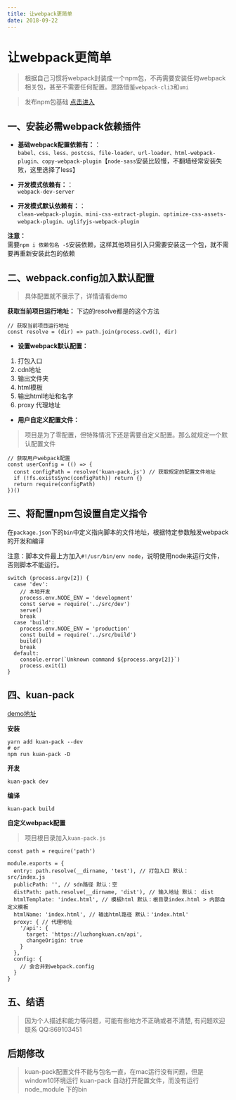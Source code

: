 ```yaml
---
title: 让webpack更简单
date: 2018-09-22
---
```

# 让webpack更简单
> 根据自己习惯将webpack封装成一个npm包，不再需要安装任何webpack相关包，甚至不需要任何配置。思路借鉴`webpack-cli3`和`umi`

> 发布npm包基础 [点击进入](https://www.luzhongkuan.cn/detail/149)


## 一、安装必需webpack依赖插件


* **基础webpack配置依赖有：**：  
`babel、css、less、postcss、file-loader、url-loader、html-webpack-plugin、copy-webpack-plugin`【`node-sass`安装比较慢，不翻墙经常安装失败，这里选择了less】

* **开发模式依赖有：**：  
`webpack-dev-server`

* **开发模式默认依赖有：**：  
`clean-webpack-plugin、mini-css-extract-plugin、optimize-css-assets-webpack-plugin、uglifyjs-webpack-plugin`

**注意：**  
需要`npm i 依赖包名 -S`安装依赖，这样其他项目引入只需要安装这一个包，就不需要再重新安装此包的依赖

## 二、webpack.config加入默认配置
> 具体配置就不展示了，详情请看demo


**获取当前项目运行地址：** 下边的resolve都是的这个方法
```
// 获取当前项目运行地址
const resolve = (dir) => path.join(process.cwd(), dir)
```
* **设置webpack默认配置：**
1. 打包入口 
2. cdn地址
3. 输出文件夹 
4. html模板
5. 输出html地址和名字
6. proxy 代理地址

* **用户自定义配置文件：**
> 项目是为了零配置，但特殊情况下还是需要自定义配置。那么就规定一个默认配置文件

```
// 获取用户webpack配置
const userConfig = (() => {
  const configPath = resolve('kuan-pack.js') // 获取规定的配置文件地址
  if (!fs.existsSync(configPath)) return {}
  return require(configPath)
})()

```


## 三、将配置npm包设置自定义指令
在`package.json`下的`bin`中定义指向脚本的文件地址，根据特定参数触发webpack的开发和编译

注意：脚本文件最上方加入`#!/usr/bin/env node`，说明使用node来运行文件，否则脚本不能运行。

```
switch (process.argv[2]) {
  case 'dev':
    // 本地开发
    process.env.NODE_ENV = 'development'
    const serve = require('../src/dev')
    serve()
    break
  case 'build':
    process.env.NODE_ENV = 'production'
    const build = require('../src/build')
    build()
    break
  default:
    console.error(`Unknown command ${process.argv[2]}`)
    process.exit(1)
}
```
## 四、kuan-pack

[demo地址](https://github.com/kuan1/kuan-pack/blob/master/README.md)

**安装**
```
yarn add kuan-pack --dev
# or
npm run kuan-pack -D
```

**开发**
```
kuan-pack dev
```

**编译**
```
kuan-pack build
```

**自定义webpack配置**
> 项目根目录加入`kuan-pack.js`


```
const path = require('path')

module.exports = {
  entry: path.resolve(__dirname, 'test'), // 打包入口 默认： src/index.js
  publicPath: '', // sdn路径 默认：空
  distPath: path.resolve(__dirname, 'dist'), // 输入地址 默认： dist
  htmlTemplate: 'index.html', // 模板html 默认：根目录index.html > 内部自定义模板
  htmlName: 'index.html', // 输出html路径 默认：'index.html'
  proxy: { // 代理地址
    '/api': {
      target: 'https://luzhongkuan.cn/api',
      changeOrigin: true
    }
  },
  config: {
    // 会合并到webpack.config
  }
}
```

## 五、结语
> 因为个人描述和能力等问题，可能有些地方不正确或者不清楚, 有问题欢迎联系 QQ:869103451


## 后期修改
> kuan-pack配置文件不能与包名一直，在mac运行没有问题，但是window10环境运行 kuan-pack 自动打开配置文件，而没有运行node_module 下的bin
  